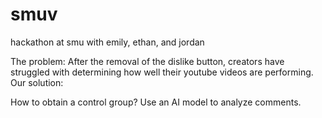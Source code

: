 # smuv
hackathon at smu with emily, ethan, and jordan

The problem: After the removal of the dislike button, creators have struggled with determining how well their
youtube videos are performing. 
Our solution: 

How to obtain a control group? Use an AI model to analyze comments. 